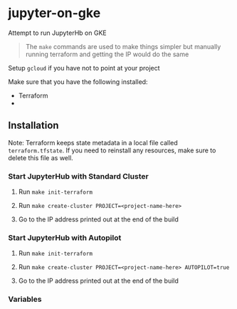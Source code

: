 # jupyter-on-gke
Attempt to run JupyterHb on GKE
> The `make` commands are used to make things simpler but manually running terraform and getting the IP would do the same 

Setup `gcloud` if you have not to point at your project

Make sure that you have the following installed:
* Terraform
* <Dependency here>

## Installation

Note: Terraform keeps state metadata in a local file called `terraform.tfstate`.
If you need to reinstall any resources, make sure to delete this file as well.

### Start JupyterHub with Standard Cluster

1. Run `make init-terraform`

2. Run `make create-cluster PROJECT=<project-name-here>`

3. Go to the IP address printed out at the end of the build

### Start JupyterHub with Autopilot 

1. Run `make init-terraform`

2. Run `make create-cluster PROJECT=<project-name-here> AUTOPILOT=true`

3. Go to the IP address printed out at the end of the build

### Variables 

